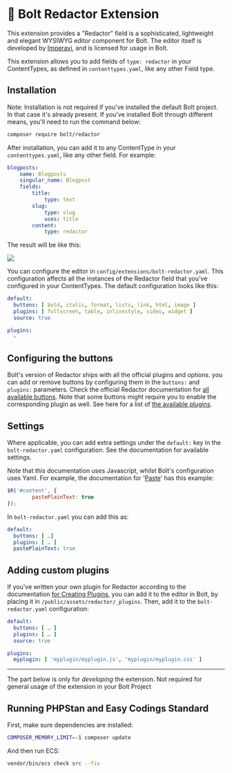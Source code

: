 # 📝 Bolt Redactor Extension

This extension provides a "Redactor" field is a sophisticated, lightweight and
elegant WYSIWYG editor component for Bolt. The editor itself is developed by
[Imperavi][redactor], and is licensed for usage in Bolt.

This extension allows you to add fields of `type: redactor` in your
ContentTypes, as defined in `contenttypes.yaml`, like any other Field type.

## Installation

Note: Installation is not required if you've installed the default Bolt
project. In that case it's already present. If you've installed Bolt through
different means, you'll need to run the command below:

```bash
composer require bolt/redactor
```

After installation, you can add it to any ContentType in your
`contenttypes.yaml`, like any other field. For example:

```yaml
blogposts:
    name: Blogposts
    singular_name: Blogpost
    fields:
        title:
            type: text
        slug:
            type: slug
            uses: title
        content:
            type: redactor
```

The result will be like this:

![](https://user-images.githubusercontent.com/1833361/90637112-dbf59f80-e22b-11ea-8bfd-574b72a79fdc.png)

You can configure the editor in `config/extensions/bolt-redactor.yaml`. This
configuration affects all the instances of the Redactor field that you've
configured in your ContentTypes. The default configuration looks like this:

```yaml
default:
  buttons: [ bold, italic, format, lists, link, html, image ]
  plugins: [ fullscreen, table, inlinestyle, video, widget ]
  source: true

plugins:
  ~
```

## Configuring the buttons

Bolt's version of Redactor ships with all the official plugins and options. you
can add or remove buttons by configuring them in the `buttons:` and `plugins:`
parameters. Check the official Redactor documentation for [all available
buttons][buttons]. Note that some buttons might require you to enable the
corresponding plugin as well. See here for a list of [the available
plugins][plugins].

## Settings

Where applicable, you can add extra settings under the `default:` key in the
`bolt-redactor.yaml` configuration. See the documentation for available
settings.

Note that this documentation uses Javascript, whilst Bolt's configuration uses
Yaml. For example, the documentation for '[Paste][paste]' has this example:

```javascript
$R('#content', {
        pastePlainText: true
});
```

In `bolt-redactor.yaml` you can add this as:

```yaml
default:
  buttons: [ …]
  plugins: [ … ]
  pastePlainText: true
```

## Adding custom plugins

If you've written your own plugin for Redactor according to the documentation
[for Creating Plugins][create-plugin], you can add it to the editor in Bolt, by
placing it in `/public/assets/redactor/_plugins`. Then, add it to the
`bolt-redactor.yaml` configuration:

```yaml
default:
  buttons: [ … ]
  plugins: [ … ]
  source: true

plugins:
  myplugin: [ 'myplugin/myplugin.js', 'myplugin/myplugin.css' ]
```

-------

The part below is only for _developing_ the extension. Not required for general
usage of the extension in your Bolt Project

## Running PHPStan and Easy Codings Standard

First, make sure dependencies are installed:

```bash
COMPOSER_MEMORY_LIMIT=-1 composer update
```

And then run ECS:

```bash
vendor/bin/ecs check src --fix
```

[redactor]: https://imperavi.com/redactor/
[create-plugin]: https://imperavi.com/redactor/docs/how-to/create-a-plugin/
[buttons]: https://imperavi.com/redactor/examples/buttons/change-buttons-in-the-toolbar/
[plugins]: https://imperavi.com/redactor/plugins/
[paste]: https://imperavi.com/redactor/docs/settings/paste/
